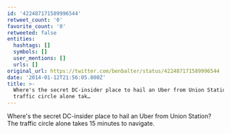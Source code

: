```yaml
---
id: '422487171589996544'
retweet_count: '0'
favorite_count: '0'
retweeted: false
entities:
  hashtags: []
  symbols: []
  user_mentions: []
  urls: []
original_url: https://twitter.com/benbalter/status/422487171589996544
date: '2014-01-12T21:56:05.000Z'
title: >-
  Where's the secret DC-insider place to hail an Uber from Union Station? The
  traffic circle alone tak…
---
```


Where's the secret DC-insider place to hail an Uber from Union Station? The traffic circle alone takes 15 minutes to navigate.
